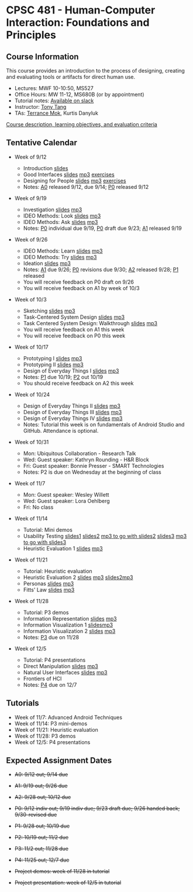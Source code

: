# CPSC 481 - Human-Computer Interaction: Foundations and Principles

## Course Information

This course provides an introduction to the process of designing, creating and evaluating tools or artifacts for direct human use.

* Lectures: MWF 10-10:50, MS527
* Office Hours: MW 11-12, MS680B (or by appointment)
* Tutorial notes: [Available on slack](https://cpsc481-ucalgary.slack.com)
* Instructor: [Tony Tang](http://hcitang.org)
* TAs: [Terrance Mok](http://terrancemok.com/), Kurtis Danyluk

[Course description, learning objectives, and evaluation criteria](about.md)

## Tentative Calendar

* Week of 9/12
    - Introduction [slides](http://www.hcitang.org/uploads/Teaching/481-1-introduction.pptx)
    - Good Interfaces [slides](http://www.hcitang.org/uploads/Teaching/481-2-good-interfaces.pptx) [mp3](http://www.hcitang.org/uploads/Teaching/481-2-good-interfaces.mp3) [exercises](http://www.hcitang.org/uploads/Teaching/481-2-exercises.pptx)
    - Designing for People [slides](http://www.hcitang.org/uploads/Teaching/481-3-designing-for-people.pptx) [mp3](http://www.hcitang.org/uploads/Teaching/481-3-designing-for-people.mp3) [exercises](http://www.hcitang.org/uploads/Teaching/481-3-exercises.pptx)
    - Notes: [A0](assignments.md) released 9/12, due 9/14; [P0](p0.md) released 9/12
* Week of 9/19
    - Investigation [slides](http://www.hcitang.org/uploads/Teaching/481-4-investigation.pptx) [mp3](http://www.hcitang.org/uploads/Teaching/481-4-investigation.mp3)
    - IDEO Methods: Look [slides](http://www.hcitang.org/uploads/Teaching/481-5-ideo-look.pptx) [mp3](http://www.hcitang.org/uploads/Teaching/481-5-ideo-look.mp3)
    - IDEO Methods: Ask [slides](http://www.hcitang.org/uploads/Teaching/481-6-ideo-ask.pptx) [mp3](http://www.hcitang.org/uploads/Teaching/481-6-ideo-ask.mp3)
    - Notes: [P0](p0.md) individual due 9/19, [P0](p0.md) draft due 9/23; [A1](a1.md) released 9/19 
* Week of 9/26
    - IDEO Methods: Learn [slides](http://www.hcitang.org/uploads/Teaching/481-7-ideo-learn.pptx) [mp3](http://www.hcitang.org/uploads/Teaching/481-7-ideo-learn.mp3)
    - IDEO Methods: Try [slides](http://www.hcitang.org/uploads/Teaching/481-8-ideo-try.pptx) [mp3](http://www.hcitang.org/uploads/Teaching/481-8-ideo-try.mp3)
    - Ideation [slides](http://www.hcitang.org/uploads/Teaching/481-9-ideation.pptx) [mp3](http://www.hcitang.org/uploads/Teaching/481-9-ideation-fewer-pops.mp3)
    - Notes: [A1](a1.md) due 9/26; [P0](p0.md) revisions due 9/30; [A2](a2.md) released 9/28; [P1](p1.md) released
    - You will receive feedback on P0 draft on 9/26
    - You will receive feedback on A1 by week of 10/3
* Week of 10/3
    - Sketching [slides](http://www.hcitang.org/uploads/Teaching/481-10-sketching.pptx) [mp3](http://www.hcitang.org/uploads/Teaching/481-10-sketching.mp3)
    - Task-Centered System Design [slides](http://www.hcitang.org/uploads/Teaching/481-13-task-centered-system-design-1.pptx) [mp3](http://www.hcitang.org/uploads/Teaching/481-13-task-centered-system-design-1.mp3)
    - Task Centered System Design: Walkthrough [slides](http://www.hcitang.org/uploads/Teaching/481-14-task-centered-system-design-2.pptx) [mp3](http://www.hcitang.org/uploads/Teaching/481-14-task-centered-system-design-2.mp3)
    - You will receive feedback on A1 this week
    - You will receive feedback on P0 this week

* Week of 10/17
    - Prototyping I [slides](http://www.hcitang.org/uploads/Teaching/481-11-prototyping-1.pptx) [mp3](http://www.hcitang.org/uploads/Teaching/481-11-prototyping-1.mp3)
    - Prototyping II [slides](http://www.hcitang.org/uploads/Teaching/481-12-prototyping-2.pptx) [mp3](http://www.hcitang.org/uploads/Teaching/481-12-prototyping-2.mp3)
    - Design of Everyday Things I [slides](http://www.hcitang.org/uploads/Teaching/481-15-design-of-everyday-things-1.pptx) [mp3](http://www.hcitang.org/uploads/Teaching/481-15-design-of-everyday-things-1.mp3)
    - Notes: [P1](p1.md) due 10/19; [P2](p2.md) out 10/19
    - You should receive feedback on A2 this week

* Week of 10/24
    - Design of Everyday Things II [slides](http://www.hcitang.org/uploads/Teaching/481-16-design-of-everyday-things-2.pptx) [mp3](http://www.hcitang.org/uploads/Teaching/481-16-design-of-everyday-things-2.mp3)
    - Design of Everyday Things III [slides](http://www.hcitang.org/uploads/Teaching/481-17-design-of-everyday-things-3.pptx) [mp3](http://www.hcitang.org/uploads/Teaching/481-17-design-of-everyday-things-3.mp3)
    - Design of Everyday Things IV [slides](http://www.hcitang.org/uploads/Teaching/481-18-design-of-everyday-things-4.pptx) [mp3](http://www.hcitang.org/uploads/Teaching/481-18-design-of-everyday-things-4.mp3)
    - Notes: Tutorial this week is on fundamentals of Android Studio and GitHub. Attendance is optional.

* Week of 10/31
    - Mon: Ubiquitous Collaboration - Research Talk
    - Wed: Guest speaker: Kathryn Rounding - H&R Block
    - Fri: Guest speaker: Bonnie Presser - SMART Technologies
    - Notes: P2 is due on Wednesday at the beginning of class

* Week of 11/7
    - Mon: Guest speaker: Wesley Willett
    - Wed: Guest speaker: Lora Oehlberg
    - Fri: No class

* Week of 11/14
    - Tutorial: Mini demos
    - Usability Testing [slides1](http://www.hcitang.org/uploads/Teaching/481-19-usability-testing-1.pptx) [slides2](http://www.hcitang.org/uploads/Teaching/481-20-usability-testing-2.pptx) [mp3 to go with slides2](http://www.hcitang.org/uploads/Teaching/481-20-usability-testing-2.mp3) [slides3](http://www.hcitang.org/uploads/Teaching/481-21-usability-testing-3.pptx) [mp3 to go with slides3](http://www.hcitang.org/uploads/Teaching/481-21-usability-testing-3.mp3)
    - Heuristic Evaluation 1 [slides](http://www.hcitang.org/uploads/Teaching/481-22-heuristic-evaluation-1.pptx) [mp3](http://www.hcitang.org/uploads/Teaching/481-22-heuristic-evaluation-1.mp3)

* Week of 11/21
    - Tutorial: Heuristic evaluation
    - Heuristic Evaluation 2 [slides](http://www.hcitang.org/uploads/Teaching/481-23-heuristic-evaluation-2.pptx) [mp3](http://www.hcitang.org/uploads/Teaching/481-23-heuristic-evaluation-2.mp3) [slides2](http://www.hcitang.org/uploads/Teaching/481-24-heuristic-evaluation-3.pptx)[mp3](http://www.hcitang.org/uploads/Teaching/481-24-heuristic-evaluation-3.mp3)
    - Personas [slides](http://www.hcitang.org/uploads/Teaching/481-25-personas.pptx) [mp3](http://www.hcitang.org/uploads/Teaching/481-25-personas.mp3)
    - Fitts' Law [slides](http://www.hcitang.org/uploads/Teaching/481-26-fitts-law.pptx) [mp3](http://www.hcitang.org/uploads/Teaching/481-26-fitts-law.mp3)

* Week of 11/28
    - Tutorial: P3 demos
    - Information Representation [slides](http://www.hcitang.org/uploads/Teaching/481-27-information-representation.pptx) [mp3](http://www.hcitang.org/uploads/Teaching/481-27-information-representation.mp3)
    - Information Visualization 1 [slides](http://www.hcitang.org/uploads/Teaching/481-28-information-visualization-1.pptx)[mp3](http://www.hcitang.org/uploads/Teaching/481-28-information-visualization-1.mp3)
    - Information Visualization 2 [slides](http://www.hcitang.org/uploads/Teaching/481-29-information-visualization-2.pptx) [mp3](http://www.hcitang.org/uploads/Teaching/481-29-information-visualization-2.mp3)
    - Notes: [P3](p3.md) due on 11/28

* Week of 12/5
    - Tutorial: P4 presentations
    - Direct Manipulation [slides](http://www.hcitang.org/uploads/Teaching/481-30-direct-manipulation.pptx) [mp3](http://www.hcitang.org/uploads/Teaching/481-30-direct-manipulation.mp3)
    - Natural User Interfaces [slides](http://www.hcitang.org/uploads/Teaching/481-31-nui.pptx) [mp3](http://www.hcitang.org/uploads/Teaching/481-31-nui.mp3)
    - Frontiers of HCI
    - Notes: [P4](p4.md) due on 12/7

## Tutorials
* Week of 11/7: Advanced Android Techniques
* Week of 11/14: P3 mini-demos
* Week of 11/21: Heuristic evaluation
* Week of 11/28: P3 demos
* Week of 12/5: P4 presentations

## Expected Assignment Dates

* ~~A0: 9/12 out; 9/14 due~~
* ~~A1: 9/19 out; 9/26 due~~
* ~~A2: 9/28 out; 10/12 due~~

* ~~P0: 9/12 indiv out; 9/19 indiv due; 9/23 draft due; 9/26 handed back; 9/30-revised due~~ 
* ~~P1: 9/28 out; 10/19 due~~
* ~~P2: 10/19 out; 11/2 due~~
* ~~P3: 11/2 out; 11/28 due~~
* ~~P4: 11/25 out; 12/7 due~~

* ~~Project demos: week of 11/28 in tutorial~~
* ~~Project presentation: week of 12/5 in tutorial~~

